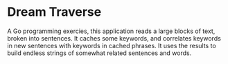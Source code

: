 # Dream Traverse

A Go programming exercies, this application reads a large blocks of text, broken into sentences. It caches some keywords, and correlates keywords in new sentences with keywords in cached phrases. It uses the results to build endless strings of somewhat related sentences and words.
